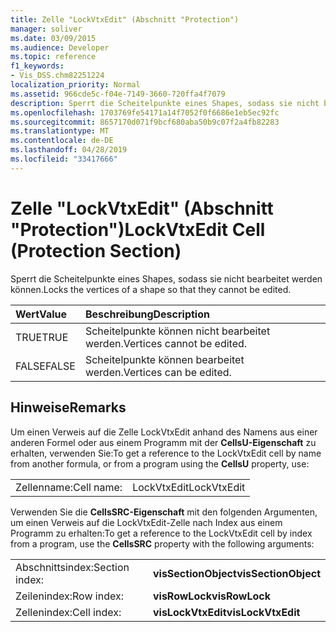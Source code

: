 ```yaml
---
title: Zelle "LockVtxEdit" (Abschnitt "Protection")
manager: soliver
ms.date: 03/09/2015
ms.audience: Developer
ms.topic: reference
f1_keywords:
- Vis_DSS.chm82251224
localization_priority: Normal
ms.assetid: 966cde5c-f04e-7149-3660-720ffa4f7079
description: Sperrt die Scheitelpunkte eines Shapes, sodass sie nicht bearbeitet werden können.
ms.openlocfilehash: 1703769fe54171a14f7052f0f6686e1eb5ec92fc
ms.sourcegitcommit: 8657170d071f9bcf680aba50b9c07f2a4fb82283
ms.translationtype: MT
ms.contentlocale: de-DE
ms.lasthandoff: 04/28/2019
ms.locfileid: "33417666"
---
```

# <a name="lockvtxedit-cell-protection-section"></a><span data-ttu-id="9363d-103">Zelle "LockVtxEdit" (Abschnitt "Protection")</span><span class="sxs-lookup"><span data-stu-id="9363d-103">LockVtxEdit Cell (Protection Section)</span></span>

<span data-ttu-id="9363d-104">Sperrt die Scheitelpunkte eines Shapes, sodass sie nicht bearbeitet werden können.</span><span class="sxs-lookup"><span data-stu-id="9363d-104">Locks the vertices of a shape so that they cannot be edited.</span></span>
  
|<span data-ttu-id="9363d-105">**Wert**</span><span class="sxs-lookup"><span data-stu-id="9363d-105">**Value**</span></span>|<span data-ttu-id="9363d-106">**Beschreibung**</span><span class="sxs-lookup"><span data-stu-id="9363d-106">**Description**</span></span>|
|:-----|:-----|
|<span data-ttu-id="9363d-107">TRUE</span><span class="sxs-lookup"><span data-stu-id="9363d-107">TRUE</span></span>  <br/> |<span data-ttu-id="9363d-108">Scheitelpunkte können nicht bearbeitet werden.</span><span class="sxs-lookup"><span data-stu-id="9363d-108">Vertices cannot be edited.</span></span>  <br/> |
|<span data-ttu-id="9363d-109">FALSE</span><span class="sxs-lookup"><span data-stu-id="9363d-109">FALSE</span></span>  <br/> |<span data-ttu-id="9363d-110">Scheitelpunkte können bearbeitet werden.</span><span class="sxs-lookup"><span data-stu-id="9363d-110">Vertices can be edited.</span></span>  <br/> |
   
## <a name="remarks"></a><span data-ttu-id="9363d-111">Hinweise</span><span class="sxs-lookup"><span data-stu-id="9363d-111">Remarks</span></span>

<span data-ttu-id="9363d-112">Um einen Verweis auf die Zelle LockVtxEdit anhand des Namens aus einer anderen Formel oder aus einem Programm mit der **CellsU-Eigenschaft** zu erhalten, verwenden Sie:</span><span class="sxs-lookup"><span data-stu-id="9363d-112">To get a reference to the LockVtxEdit cell by name from another formula, or from a program using the **CellsU** property, use:</span></span> 
  
|||
|:-----|:-----|
|<span data-ttu-id="9363d-113">Zellenname:</span><span class="sxs-lookup"><span data-stu-id="9363d-113">Cell name:</span></span>  <br/> |<span data-ttu-id="9363d-114">LockVtxEdit</span><span class="sxs-lookup"><span data-stu-id="9363d-114">LockVtxEdit</span></span>  <br/> |
   
<span data-ttu-id="9363d-115">Verwenden Sie die **CellsSRC-Eigenschaft** mit den folgenden Argumenten, um einen Verweis auf die LockVtxEdit-Zelle nach Index aus einem Programm zu erhalten:</span><span class="sxs-lookup"><span data-stu-id="9363d-115">To get a reference to the LockVtxEdit cell by index from a program, use the **CellsSRC** property with the following arguments:</span></span> 
  
|||
|:-----|:-----|
|<span data-ttu-id="9363d-116">Abschnittsindex:</span><span class="sxs-lookup"><span data-stu-id="9363d-116">Section index:</span></span>  <br/> |<span data-ttu-id="9363d-117">**visSectionObject**</span><span class="sxs-lookup"><span data-stu-id="9363d-117">**visSectionObject**</span></span> <br/> |
|<span data-ttu-id="9363d-118">Zeilenindex:</span><span class="sxs-lookup"><span data-stu-id="9363d-118">Row index:</span></span>  <br/> |<span data-ttu-id="9363d-119">**visRowLock**</span><span class="sxs-lookup"><span data-stu-id="9363d-119">**visRowLock**</span></span> <br/> |
|<span data-ttu-id="9363d-120">Zellenindex:</span><span class="sxs-lookup"><span data-stu-id="9363d-120">Cell index:</span></span>  <br/> |<span data-ttu-id="9363d-121">**visLockVtxEdit**</span><span class="sxs-lookup"><span data-stu-id="9363d-121">**visLockVtxEdit**</span></span> <br/> |
   

